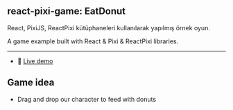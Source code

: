 ## react-pixi-game: EatDonut

React, PixiJS, ReactPixi kütüphaneleri kullanılarak yapılmış örnek oyun.

A game example built with React & Pixi & ReactPixi libraries.

---

- :rocket: [Live demo](https://zgrcnltnk.github.io/react-pixi-game-EatDonut)

## Game idea

- Drag and drop our character to feed with donuts
